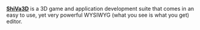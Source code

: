 [**ShiVa3D**](https://web.archive.org/web/20230225145730/https://shiva-engine.com/) is a 3D game and application development suite that comes in an easy to use, yet very powerful WYSIWYG (what you see is what you get) editor.